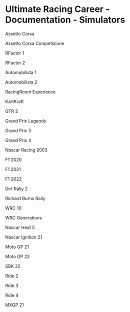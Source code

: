 # Ultimate Racing Career - Documentation - Simulators

Assetto Corsa

Assetto Corsa Competizione

RFactor 1

RFactor 2

Automobilista 1

Automobilista 2

RacingRoom Experience

KartKraft

GTR 2

Grand Prix Legends

Grand Prix 3

Grand Prix 4

Nascar Racing 2003

F1 2020

F1 2021

F1 2022

Dirt Rally 2

Richard Burns Rally

WRC 10

WRC Generations

Nascar Heat 5

Nascar Ignition 21

Moto GP 21

Moto GP 22

SBK 22

Ride 2

Ride 3

Ride 4

MXGP 21
